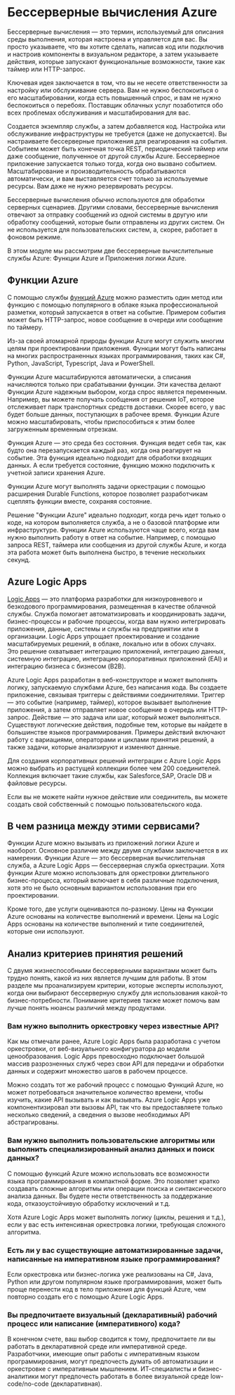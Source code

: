 # Бессерверные вычисления Azure

Бессерверные вычисления — это термин, используемый для описания среды выполнения, которая настроена и управляется для вас. Вы просто указываете, что вы хотите сделать, написав код или подключив и настроив компоненты в визуальном редакторе, а затем указываете действия, которые запускают функциональные возможности, такие как таймер или HTTP-запрос. 

Ключевая идея заключается в том, что вы не несете ответственности за настройку или обслуживание сервера. Вам не нужно беспокоиться о его масштабировании, когда есть повышенный спрос, и вам не нужно беспокоиться о перебоях. Поставщик облачных услуг позаботится обо всех проблемах обслуживания и масштабирования для вас.

Создается экземпляр службы, а затем добавляется код. Настройка или обслуживание инфраструктуры не требуется (даже не допускается). Вы настраиваете бессерверные приложения для реагирования на события. Событием может быть конечная точка REST, периодический таймер или даже сообщение, полученное от другой службы Azure. Бессерверное приложение запускается только тогда, когда оно вызвано событием. Масштабирование и производительность обрабатываются автоматически, и вам выставляется счет только за используемые ресурсы. Вам даже не нужно резервировать ресурсы.

Бессерверные вычисления обычно используются для обработки серверных сценариев. Другими словами, бессерверные вычисления отвечают за отправку сообщений из одной системы в другую или обработку сообщений, которые были отправлены из других систем. Он не используется для пользовательских систем, а, скорее, работает в фоновом режиме. 

В этом модуле мы рассмотрим две бессерверные вычислительные службы Azure: Функции Azure и Приложения логики Azure. 

## Функции Azure

С помощью службы [функций Azure](https://azure.microsoft.com/services/functions/?azure-portal=true) можно разместить один метод или функцию с помощью популярного в облаке языка профессиональной разметки, который запускается в ответ на событие. Примером события может быть HTTP-запрос, новое сообщение в очереди или сообщение по таймеру. 

Из-за своей атомарной природы функции Azure могут служить многим целям при проектировании приложения. Функции могут быть написаны на многих распространенных языках программирования, таких как C#, Python, JavaScript, Typescript, Java и PowerShell.

Функции Azure масштабируются автоматически, а списания начисляются только при срабатывании функции. Эти качества делают Функции Azure надежным выбором, когда спрос является переменным. Например, вы можете получать сообщения от решения IoT, которое отслеживает парк транспортных средств доставки. Скорее всего, у вас будет больше данных, поступающих в рабочее время. Функции Azure можно масштабировать, чтобы приспособиться к этим более загруженным временным отрезкам. 

Функция Azure — это среда без состояния. Функция ведет себя так, как будто она перезапускается каждый раз, когда она реагирует на событие. Эта функция идеально подходит для обработки входящих данных. А если требуется состояние, функцию можно подключить к учетной записи хранения Azure. 

Функции Azure могут выполнять задачи оркестрации с помощью расширения Durable Functions, которое позволяет разработчикам сцеплять функции вместе, сохраняя состояние.

Решение "Функции Azure" идеально подходит, когда речь идет только о коде, на котором выполняется служба, а не о базовой платформе или инфраструктуре. Функции Azure используются чаще всего, когда вам нужно выполнить работу в ответ на событие. Например, с помощью запроса REST, таймера или сообщения из другой службы Azure, и когда эта работа может быть выполнена быстро, в течение нескольких секунд.

## Azure Logic Apps

[Logic Apps](https://azure.microsoft.com/services/logic-apps/?azure-portal=true) — это платформа разработки для низкоуровневого и безкодового программирования, размещенная в качестве облачной службы. Служба помогает автоматизировать и координировать задачи, бизнес-процессы и рабочие процессы, когда вам нужно интегрировать приложения, данные, системы и службы на предприятии или в организации. Logic Apps упрощает проектирование и создание масштабируемых решений, в облаке, локально или в обоих случаях. Это решение охватывает интеграцию приложений, интеграцию данных, системную интеграцию, интеграцию корпоративных приложений (EAI) и интеграцию бизнеса с бизнесом (B2B). 

Azure Logic Apps разработан в веб-конструкторе и может выполнять логику, запускаемую службами Azure, без написания кода. Вы создаете приложение, связывая триггеры с действиями соединителями. Триггер — это событие (например, таймер), которое вызывает выполнение приложения, а затем отправляет новое сообщение в очередь или HTTP-запрос. Действие — это задача или шаг, который может выполняться. Существуют логические действия, подобные тем, которые вы найдете в большинстве языков программирования. Примеры действий включают работу с вариациями, операторами и циклами принятия решений, а также задачи, которые анализируют и изменяют данные.

Для создания корпоративных решений интеграции с Azure Logic Apps можно выбрать из растущей коллекции более чем 200 соединителей. Коллекция включает такие службы, как Salesforce,SAP, Oracle DB и файловые ресурсы.

Если вы не можете найти нужное действие или соединитель, вы можете создать свой собственный с помощью пользовательского кода.

## В чем разница между этими сервисами?

Функции Azure можно вызывать из приложений логики Azure и наоборот. Основное различие между двумя службами заключается в их намерении. Функции Azure — это бессерверная вычислительная служба, а Azure Logic Apps — бессерверная служба оркестрации. Хотя функции Azure можно использовать для оркестровки длительного бизнес-процесса, который включает в себя различные подключения, хотя это не было основным вариантом использования при его проектировании.

Кроме того, две услуги оцениваются по-разному. Цены на Функции Azure основаны на количестве выполнений и времени. Цены на Logic Apps основаны на количестве выполнений и типе соединителей, которые они используют. 

## Анализ критериев принятия решений

С двумя жизнеспособными бессерверными вариантами может быть трудно понять, какой из них является лучшим для работы. В этом разделе мы проанализируем критерии, которые эксперты используют, когда они выбирают бессерверную службу для использования какой-то бизнес-потребности. Понимание критериев также может помочь вам лучше понять нюансы различий между продуктами. 

### Вам нужно выполнить оркестровку через известные API?

Как мы отмечали ранее, Azure Logic Apps была разработана с учетом оркестровки, от веб-визуального конфигуратора до модели ценообразования. Logic Apps превосходно подключает большой массив разрозненных служб через свои API для передачи и обработки данных и содержит множество шагов в рабочем процессе.

Можно создать тот же рабочий процесс с помощью Функций Azure, но может потребоваться значительное количество времени, чтобы изучить, какие API вызывать и как вызывать. Azure Logic Apps уже компонентизировал эти вызовы API, так что вы предоставляете только несколько сведений, а сведения о вызове необходимых API абстрагированы. 

### Вам нужно выполнить пользовательские алгоритмы или выполнить специализированный анализ данных и поиск данных? 

С помощью функций Azure можно использовать все возможности языка программирования в компактной форме. Это позволяет кратко создавать сложные алгоритмы или операции поиска и синтаксического анализа данных. Вы будете нести ответственность за поддержание кода, отказоустойчивую обработку исключений и т.д.

Хотя Azure Logic Apps может выполнять логику (циклы, решения и т.д.), если у вас есть интенсивная оркестровка логики, требующая сложного алгоритма.

### Есть ли у вас существующие автоматизированные задачи, написанные на императивном языке программирования? 

Если оркестровка или бизнес-логика уже реализованы на C#, Java, Python или другом популярном языке программирования, может быть проще перенести код в тело приложения для функций Azure, чем повторно создать его с помощью Azure Logic Apps.

### Вы предпочитаете визуальный (декларативный) рабочий процесс или написание (императивного) кода? 

В конечном счете, ваш выбор сводится к тому, предпочитаете ли вы работать в декларативной среде или императивной среде. Разработчики, имеющие опыт работы с императивным языком программирования, могут предпочесть думать об автоматизации и оркестровке с императивным мышлением. ИТ-специалисты и бизнес-аналитики могут предпочесть работать в более визуальной среде low-code/no-code (декларативная). 
